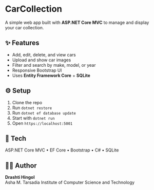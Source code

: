 # CarCollection

A simple web app built with **ASP.NET Core MVC** to manage and display your car collection.

## ✨ Features
- Add, edit, delete, and view cars  
- Upload and show car images  
- Filter and search by make, model, or year  
- Responsive Bootstrap UI  
- Uses **Entity Framework Core** + **SQLite**

## ⚙️ Setup
1. Clone the repo  
2. Run `dotnet restore`  
3. Run `dotnet ef database update`  
4. Start with `dotnet run`  
5. Open `https://localhost:5001`

## 🧰 Tech
ASP.NET Core MVC • EF Core • Bootstrap • C# • SQLite

## 👩‍💻 Author
**Drashti Hingol**  
Asha M. Tarsadia Institute of Computer Science and Technology
